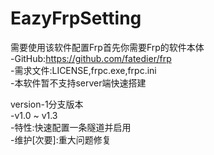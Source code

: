 # EazyFrpSetting  

需要使用该软件配置Frp首先你需要Frp的软件本体  
-GitHub:https://github.com/fatedier/frp  
-需求文件:LICENSE,frpc.exe,frpc.ini  
-本软件暂不支持server端快速搭建  
  
version-1分支版本  
-v1.0 ~ v1.3  
-特性:快速配置一条隧道并启用  
-维护[次要]:重大问题修复  
